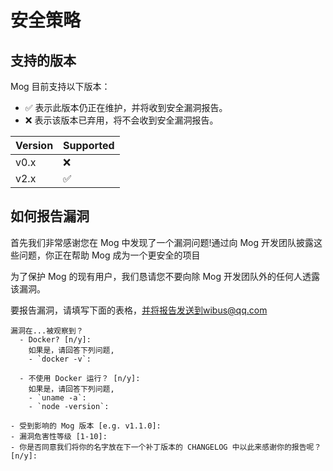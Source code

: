 # 安全策略

## 支持的版本

Mog 目前支持以下版本：

- :white_check_mark: 表示此版本仍正在维护，并将收到安全漏洞报告。
- :x: 表示该版本已弃用，将不会收到安全漏洞报告。

| Version | Supported          |
| ------- | ------------------ |
| v0.x    | :x:                |
| v2.x    | :white_check_mark: |

## 如何报告漏洞

首先我们非常感谢您在 Mog 中发现了一个漏洞问题!通过向 Mog 开发团队披露这些问题，你正在帮助 Mog 成为一个更安全的项目

为了保护 Mog 的现有用户，我们恳请您不要向除 Mog 开发团队外的任何人透露该漏洞。

要报告漏洞，请填写下面的表格，并将报告发送到wibus@qq.com

```
漏洞在...被观察到？
  - Docker? [n/y]:
    如果是，请回答下列问题,
    - `docker -v`:

  - 不使用 Docker 运行？ [n/y]:
    如果是，请回答下列问题,
    - `uname -a`:
    - `node -version`:

- 受到影响的 Mog 版本 [e.g. v1.1.0]:
- 漏洞危害性等级 [1-10]:
- 你是否同意我们将你的名字放在下一个补丁版本的 CHANGELOG 中以此来感谢你的报告呢？ [n/y]:
```
